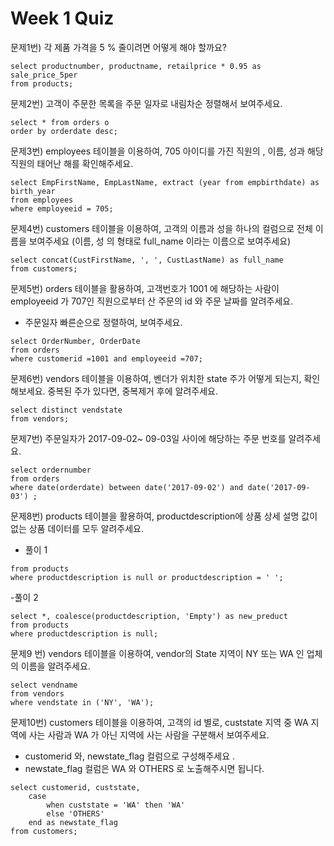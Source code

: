 # Week 1 Quiz

문제1번)  각 제품 가격을 5 % 줄이려면 어떻게 해야 할까요?

```
select productnumber, productname, retailprice * 0.95 as sale_price_5per
from products;
```

문제2번)  고객이 주문한 목록을 주문 일자로 내림차순 정렬해서 보여주세요.

```
select * from orders o 
order by orderdate desc;
```

문제3번)  employees 테이블을 이용하여, 705 아이디를 가진 직원의 , 이름, 성과  해당 직원의  태어난 해를 확인해주세요.

```
select EmpFirstName, EmpLastName, extract (year from empbirthdate) as birth_year
from employees
where employeeid = 705;
```

문제4번)  customers 테이블을 이용하여,  고객의 이름과 성을 하나의 컬럼으로 전체 이름을 보여주세요 (이름, 성 의 형태로  full_name 이라는 이름으로 보여주세요)

```
select concat(CustFirstName, ', ', CustLastName) as full_name
from customers;
```

문제5번) orders 테이블을 활용하여, 고객번호가 1001 에 해당하는 사람이 employeeid 가 707인 직원으로부터  산 주문의 id 와 주문 날짜를 알려주세요.
* 주문일자 빠른순으로 정렬하여, 보여주세요.

```
select OrderNumber, OrderDate
from orders
where customerid =1001 and employeeid =707;
```

문제6번)  vendors 테이블을 이용하여, 벤더가 위치한 state 주가 어떻게 되는지, 확인해보세요.  중복된 주가 있다면, 중복제거 후에 알려주세요.

```
select distinct vendstate
from vendors;
```

문제7번) 주문일자가  2017-09-02~ 09-03일 사이에 해당하는 주문 번호를 알려주세요.

```
select ordernumber 
from orders
where date(orderdate) between date('2017-09-02') and date('2017-09-03') ;
```

문제8번) products 테이블을 활용하여, productdescription에 상품 상세 설명 값이 없는  상품 데이터를 모두 알려주세요.
- 풀이 1
```
from products
where productdescription is null or productdescription = ' ';
```

-풀이 2
```
select *, coalesce(productdescription, 'Empty') as new_preduct
from products
where productdescription is null;
```


문제9 번) vendors 테이블을 이용하여, vendor의 State 지역이 NY 또는 WA 인 업체의 이름을 알려주세요.

```
select vendname
from vendors
where vendstate in ('NY', 'WA');
```

문제10번)  customers 테이블을 이용하여, 고객의 id 별로,  custstate 지역 중 WA 지역에 사는 사람과  WA 가 아닌 지역에 사는 사람을 구분해서  보여주세요.

- customerid 와, newstate_flag 컬럼으로 구성해주세요 .
- newstate_flag 컬럼은 WA 와 OTHERS 로 노출해주시면 됩니다.

```
select customerid, custstate,
	case 
		when custstate = 'WA' then 'WA'
		else 'OTHERS'
	end as newstate_flag
from customers;
```
